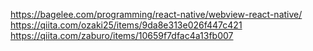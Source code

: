 https://bagelee.com/programming/react-native/webview-react-native/
https://qiita.com/ozaki25/items/9da8e313e026f447c421
https://qiita.com/zaburo/items/10659f7dfac4a13fb007